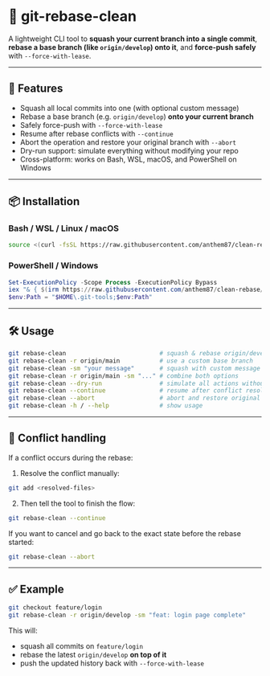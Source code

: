 # 🧼 git-rebase-clean

A lightweight CLI tool to **squash your current branch into a single commit**, **rebase a base branch (like `origin/develop`) onto it**, and **force-push safely** with `--force-with-lease`.

---

## 🚀 Features

- Squash all local commits into one (with optional custom message)
- Rebase a base branch (e.g. `origin/develop`) **onto your current branch**
- Safely force-push with `--force-with-lease`
- Resume after rebase conflicts with `--continue`
- Abort the operation and restore your original branch with `--abort`
- Dry-run support: simulate everything without modifying your repo
- Cross-platform: works on Bash, WSL, macOS, and PowerShell on Windows

---

## 📦 Installation

### Bash / WSL / Linux / macOS

```bash
source <(curl -fsSL https://raw.githubusercontent.com/anthem87/clean-rebase/main/install-git-rebase-clean.sh)
```

### PowerShell / Windows

```powershell
Set-ExecutionPolicy -Scope Process -ExecutionPolicy Bypass
iex "& { $(irm https://raw.githubusercontent.com/anthem87/clean-rebase/main/install-git-rebase-clean.ps1) }"
$env:Path = "$HOME\.git-tools;$env:Path"
```

---

## 🛠 Usage

```bash
git rebase-clean                          # squash & rebase origin/develop onto current branch
git rebase-clean -r origin/main           # use a custom base branch
git rebase-clean -sm "your message"       # squash with custom message
git rebase-clean -r origin/main -sm "..." # combine both options
git rebase-clean --dry-run                # simulate all actions without modifying anything
git rebase-clean --continue               # resume after conflict resolution
git rebase-clean --abort                  # abort and restore original branch state
git rebase-clean -h / --help              # show usage
```

---

## 🧩 Conflict handling

If a conflict occurs during the rebase:

1. Resolve the conflict manually:

```bash
git add <resolved-files>
```

2. Then tell the tool to finish the flow:

```bash
git rebase-clean --continue
```

If you want to cancel and go back to the exact state before the rebase started:

```bash
git rebase-clean --abort
```

---

## ✅ Example

```bash
git checkout feature/login
git rebase-clean -r origin/develop -sm "feat: login page complete"
```

This will:
- squash all commits on `feature/login`
- rebase the latest `origin/develop` **on top of it**
- push the updated history back with `--force-with-lease`
